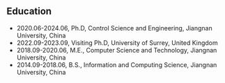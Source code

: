 ## Education

- 2020.06-2024.06, Ph.D, Control Science and Engineering, Jiangnan University, China
- 2022.09-2023.09, Visiting Ph.D, University of Surrey, United Kingdom
- 2018.09-2020.06, M.E., Computer Science and Technology, Jiangnan University, China
- 2014.09-2018.06, B.S., Information and Computing Science, Jiangnan University, China
